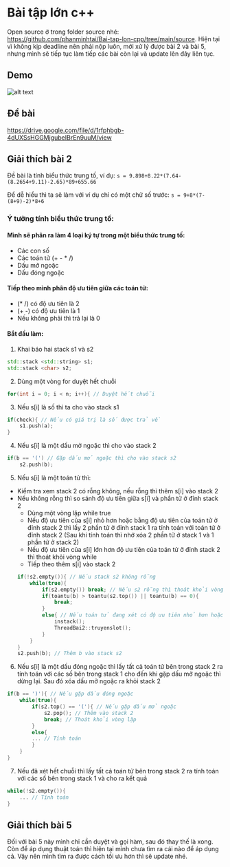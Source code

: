 # Bài tập lớn c++
Open source ở trong folder source nhé: https://github.com/phanminhtai/Bai-tap-lon-cpp/tree/main/source. 
Hiện tại vì không kịp deadline nên phải nộp luôn, mới xử lý được bài 2 và bài 5, nhưng mình sẽ tiếp tục làm tiếp các bài còn lại và update lên đây liên tục.
## Demo
![alt text](https://i.imgur.com/M0Gk6I1.png)

## Đề bài
https://drive.google.com/file/d/1rfphbgb-4dUXSsHGGMjgubeIBrEn9uuM/view

## Giải thích bài 2
Đề bài là tính biểu thức trung tố, ví dụ: `s = 9.898+8.22*(7.64-(8.2654+9.11)-2.65)*89+655.66`

Để dễ hiểu thì ta sẽ làm với ví dụ chỉ có một chữ số trước: `s = 9+8*(7-(8+9)-2)*8+6`

### Ý tưởng tính biểu thức trung tố:
#### Mình sẽ phân ra làm 4 loại ký tự trong một biểu thức trung tố:
- Các con số
- Các toán tử (+ - * /)
- Dấu mở ngoặc
- Dấu đóng ngoặc
#### Tiếp theo mình phân độ ưu tiên giữa các toán tử:
- (* /) có độ ưu tiên là 2
- (+ -) có độ ưu tiên là 1
- Nếu không phải thì trả lại là 0
#### Bắt đầu làm:
1) Khai báo hai stack s1 và s2
~~~ cpp
std::stack <std::string> s1;
std::stack <char> s2;
~~~
2) Dùng một vòng for duyệt hết chuỗi
~~~ cpp
for(int i = 0; i < n; i++){ // Duyệt hết chuỗi
~~~
3) Nếu s[i] là số thì ta cho vào stack s1
~~~ cpp
if(check){ // Nếu có giá trị là số được trả về
    s1.push(a);
}
~~~
4) Nếu s[i] là một dấu mở ngoặc thì cho vào stack 2
~~~ cpp
if(b == '(') // Gặp dấu mở ngoặc thì cho vào stack s2
    s2.push(b);
~~~
5) Nếu s[i] là một toán tử thì:
  - Kiểm tra xem stack 2 có rỗng không, nếu rỗng thì thêm s[i] vào stack 2
  - Nếu không rỗng thì so sánh độ ưu tiên giữa s[i] và phần tử ở đỉnh stack 2
    - Dùng một vòng lặp while true
    - Nếu độ ưu tiên của s[i] nhỏ hơn hoặc bằng độ ưu tiên của toán tử ở đỉnh stack 2 thì lấy 2 phần tử ở đỉnh stack 1 ra tính toán với toán tử ở đỉnh stack 2 (Sau khi tính toán thì nhớ xóa 2 phần tử ở stack 1 và 1 phần tử ở stack 2)
    - Nếu độ ưu tiên của s[i] lớn hơn độ ưu tiên của toán tử ở đỉnh stack 2 thì thoát khỏi vòng while
    - Tiếp theo thêm s[i] vào stack 2
    ~~~ cpp
    if(!s2.empty()){ // Nếu stack s2 không rỗng
        while(true){
            if(s2.empty()) break; // Nếu s2 rỗng thì thoát khỏi vòng lặp while
            if(toantu(b) > toantu(s2.top()) || toantu(b) == 0){ 
                break;
            }
            else{ // Nếu toán tử đang xét có độ ưu tiên nhỏ hơn hoặc bằng toán tử ở đỉnh s2
                instack();
                ThreadBai2::truyenslot();
            }
        }
    }
    s2.push(b); // Thêm b vào stack s2
    ~~~
6) Nếu s[i] là một dấu đóng ngoặc thì lấy tất cả toán tử bên trong stack 2 ra tính toán với các số bên trong stack 1 cho đến khi gặp dấu mở ngoặc thì dừng lại. Sau đó xóa dấu mở ngoặc ra khỏi stack 2
~~~ cpp
if(b == ')'){ // Nếu gặp dấu đóng ngoặc
    while(true){
        if(s2.top() == '('){ // Nếu gặp dấu mở ngoặc
            s2.pop(); // Thêm vào stack 2
            break; // Thoát khỏi vòng lặp
        }
        else{
        ... // Tính toán
        }
    }
}
~~~
7) Nếu đã xét hết chuỗi thì lấy tất cả toán tử bên trong stack 2 ra tính toán với các số bên trong stack 1 và cho ra kết quả
~~~ cpp
while(!s2.empty()){
    ... // Tính toán
}
~~~
## Giải thích bài 5
Đối với bài 5 này mình chỉ cần duyệt và gọi hàm, sau đó thay thế là xong. Còn để áp dụng thuật toán thì hiện tại mình chưa tìm ra cái nào để áp dụng cả.
Vậy nên mình tìm ra được cách tối ưu hơn thì sẽ update nhé.

